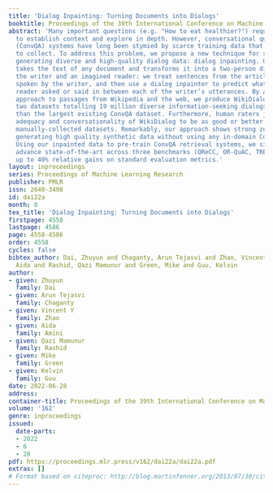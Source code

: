 ```yaml
---
title: 'Dialog Inpainting: Turning Documents into Dialogs'
booktitle: Proceedings of the 39th International Conference on Machine Learning
abstract: 'Many important questions (e.g. "How to eat healthier?") require conversation
  to establish context and explore in depth. However, conversational question answering
  (ConvQA) systems have long been stymied by scarce training data that is expensive
  to collect. To address this problem, we propose a new technique for synthetically
  generating diverse and high-quality dialog data: dialog inpainting. Our approach
  takes the text of any document and transforms it into a two-person dialog between
  the writer and an imagined reader: we treat sentences from the article as utterances
  spoken by the writer, and then use a dialog inpainter to predict what the imagined
  reader asked or said in between each of the writer’s utterances. By applying this
  approach to passages from Wikipedia and the web, we produce WikiDialog and WebDialog,
  two datasets totalling 19 million diverse information-seeking dialogs – 1,000x larger
  than the largest existing ConvQA dataset. Furthermore, human raters judge the answer
  adequacy and conversationality of WikiDialog to be as good or better than existing
  manually-collected datasets. Remarkably, our approach shows strong zero-shot capability,
  generating high quality synthetic data without using any in-domain ConvQA data.
  Using our inpainted data to pre-train ConvQA retrieval systems, we significantly
  advance state-of-the-art across three benchmarks (QReCC, OR-QuAC, TREC CAsT) yielding
  up to 40% relative gains on standard evaluation metrics.'
layout: inproceedings
series: Proceedings of Machine Learning Research
publisher: PMLR
issn: 2640-3498
id: dai22a
month: 0
tex_title: 'Dialog Inpainting: Turning Documents into Dialogs'
firstpage: 4558
lastpage: 4586
page: 4558-4586
order: 4558
cycles: false
bibtex_author: Dai, Zhuyun and Chaganty, Arun Tejasvi and Zhao, Vincent Y and Amini,
  Aida and Rashid, Qazi Mamunur and Green, Mike and Guu, Kelvin
author:
- given: Zhuyun
  family: Dai
- given: Arun Tejasvi
  family: Chaganty
- given: Vincent Y
  family: Zhao
- given: Aida
  family: Amini
- given: Qazi Mamunur
  family: Rashid
- given: Mike
  family: Green
- given: Kelvin
  family: Guu
date: 2022-06-28
address:
container-title: Proceedings of the 39th International Conference on Machine Learning
volume: '162'
genre: inproceedings
issued:
  date-parts:
  - 2022
  - 6
  - 28
pdf: https://proceedings.mlr.press/v162/dai22a/dai22a.pdf
extras: []
# Format based on citeproc: http://blog.martinfenner.org/2013/07/30/citeproc-yaml-for-bibliographies/
---
```

